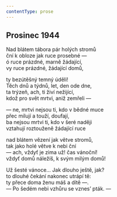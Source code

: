 ```yaml
---
contentType: prose
---
```


## Prosinec 1944

Nad blátem tábora pár holých stromů  
ční k obloze jak ruce prosebné —  
ó ruce prázdné, marně žádající,  
vy ruce prázdné, žádající domů,

ty bezútěšný temný úděli!  
Těch dnů a týdnů, let, den ode dne,  
ta trýzeň, ach, ti živí nežijící,  
kdož pro svět mrtvi, aniž zemřeli —

— ne, mrtvi nejsou ti, kdo v bědné muce  
přec milují a touží, doufají,  
ba nejsou mrtvi ti, kdo v šeré naději  
vztahují roztouženě žádající ruce

nad blátem vězení jak větve stromů,  
tak jako holé větve k nebi ční  
— ach, vždyť je zima už! čas vánoční!  
vždyť domů náležíš, k svým milým domů!

Už šesté vánoce… Jak dlouho ještě, jak?  
to dlouhé čekání nakonec utrápí tě:  
ty přece doma ženu máš a dítě —.  
— Po šedém nebi vzhůru se vznes’ pták. —
